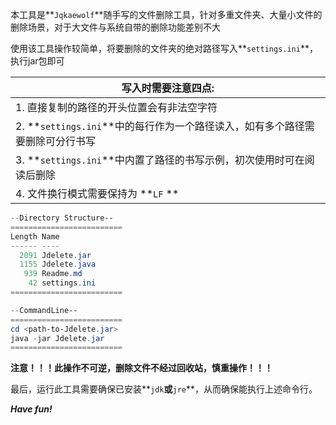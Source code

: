 本工具是**`Jqkaewolf`**随手写的文件删除工具，针对多重文件夹、大量小文件的删除场景，对于大文件与系统自带的删除功能差别不大

使用该工具操作较简单，将要删除的文件夹的绝对路径写入**`settings.ini`**，执行jar包即可

| 写入时需要注意四点:                                          |
| ------------------------------------------------------------ |
| 1. 直接复制的路径的开头位置会有非法空字符                    |
| 2. **`settings.ini`**中的每行作为一个路径读入，如有多个路径需要删除可分行书写 |
| 3. **`settings.ini`**中内置了路径的书写示例，初次使用时可在阅读后删除 |
| 4. 文件换行模式需要保持为 **`LF`      **                     |

```powershell
--Directory Structure--
=========================
Length Name
------ ----
  2091 Jdelete.jar
  1155 Jdelete.java
   939 Readme.md
    42 settings.ini
=========================

--CommandLine--
=========================
cd <path-to-Jdelete.jar>
java -jar Jdelete.jar
=========================
```

**注意！！！此操作不可逆，删除文件不经过回收站，慎重操作！！！**

最后，运行此工具需要确保已安装**`jdk`**或**`jre`**，从而确保能执行上述命令行。

***Have fun!***

